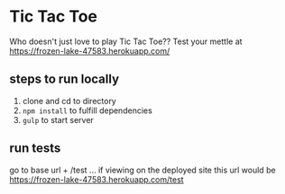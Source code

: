 # Tic Tac Toe
Who doesn't just love to play Tic Tac Toe?? Test your mettle at https://frozen-lake-47583.herokuapp.com/

## steps to run locally
1. clone and cd to directory
2. `npm install` to fulfill dependencies
3. `gulp` to start server

## run tests
go to base url + /test ... if viewing on the deployed site this url would be https://frozen-lake-47583.herokuapp.com/test
